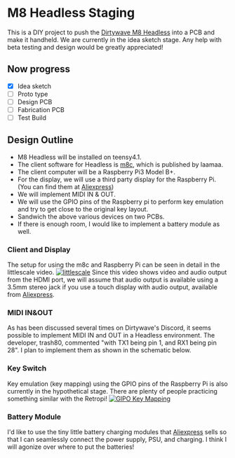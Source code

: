 # M8 Headless Staging
This is a DIY project to push the [Dirtywave M8 Headless](https://github.com/Dirtywave/M8HeadlessFirmware) into a PCB and make it handheld.
We are currently in the idea sketch stage.
Any help with beta testing and design would be greatly appreciated!

## Now progress
- [x] Idea sketch
- [ ] Proto type
- [ ] Design PCB
- [ ] Fabrication PCB
- [ ] Test Build

## Design Outline
* M8 Headless will be installed on teensy4.1.
* The client software for Headless is [m8c](https://github.com/laamaa/m8c), which is published by laamaa.
* The client computer will be a Raspberry Pi3 Model B+.
* For the display, we will use a third party display for the Raspberry Pi. (You can find them at [Aliexpress](https://aliexpress.com/item/4000380101537.html))
* We will implement MIDI IN & OUT.
* We will use the GPIO pins of the Raspberry pi to perform key emulation and try to get close to the original key layout.
* Sandwich the above various devices on two PCBs.
* If there is enough room, I would like to implement a battery module as well.

### Client and Display
The setup for using the m8c and Raspberry Pi can be seen in detail in the littlescale video.
[![littlescale](http://img.youtube.com/vi/{CqUvGfdyEnM}/0.jpg)](https://www.youtube.com/watch?v={CqUvGfdyEnM})
Since this video shows video and audio output from the HDMI port, we will assume that audio output is available using a 3.5mm stereo jack if you use a touch display with audio output, available from [Aliexpress](https://aliexpress.com/item/4000380101537.html).

### MIDI IN&OUT
As has been discussed several times on Dirtywave's Discord, it seems possible to implement MIDI IN and OUT in a Headless environment.
The developer, trash80, commented "with TX1 being pin 1, and RX1 being pin 28".
I plan to implement them as shown in the schematic below.

### Key Switch
Key emulation (key mapping) using the GPIO pins of the Raspberry Pi is also currently in the hypothetical stage.
There are plenty of people practicing something similar with the Retropi!
[![GIPO Key Mapping](http://img.youtube.com/vi/{BV_nVu8Be7M}/0.jpg)](https://www.youtube.com/watch?v={BV_nVu8Be7M})

### Battery Module
I'd like to use the tiny little battery charging modules that [Aliexpress](https://ja.aliexpress.com/item/4001196670805.html) sells so that I can seamlessly connect the power supply, PSU, and charging.
I think I will agonize over where to put the batteries!



